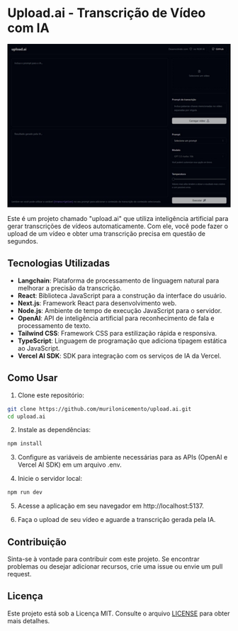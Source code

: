 # Upload.ai - Transcrição de Vídeo com IA

![Design do Projeto](./web/design/pre-select.jpeg)

Este é um projeto chamado "upload.ai" que utiliza inteligência artificial para gerar transcrições de vídeos automaticamente. Com ele, você pode fazer o upload de um vídeo e obter uma transcrição precisa em questão de segundos.

## Tecnologias Utilizadas

- **Langchain**: Plataforma de processamento de linguagem natural para melhorar a precisão da transcrição.
- **React**: Biblioteca JavaScript para a construção da interface do usuário.
- **Next.js**: Framework React para desenvolvimento web.
- **Node.js**: Ambiente de tempo de execução JavaScript para o servidor.
- **OpenAI**: API de inteligência artificial para reconhecimento de fala e processamento de texto.
- **Tailwind CSS**: Framework CSS para estilização rápida e responsiva.
- **TypeScript**: Linguagem de programação que adiciona tipagem estática ao JavaScript.
- **Vercel AI SDK**: SDK para integração com os serviços de IA da Vercel.

## Como Usar

1. Clone este repositório:

```bash
git clone https://github.com/murilonicemento/upload.ai.git
cd upload.ai
```

2. Instale as dependências:

```bash
npm install
```

3. Configure as variáveis de ambiente necessárias para as APIs (OpenAI e Vercel AI SDK) em um arquivo .env.

4. Inicie o servidor local:

```bash
npm run dev
```

5. Acesse a aplicação em seu navegador em http://localhost:5137.

6. Faça o upload de seu vídeo e aguarde a transcrição gerada pela IA.

## Contribuição

Sinta-se à vontade para contribuir com este projeto. Se encontrar problemas ou desejar adicionar recursos, crie uma issue ou envie um pull request.

## Licença

Este projeto está sob a Licença MIT. Consulte o arquivo [LICENSE](./LICENSE) para obter mais detalhes.
